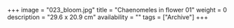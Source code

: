 +++
image = "023_bloom.jpg"
title = "Chaenomeles in flower 01"
weight = 0
description = "29.6 x 20.9 cm"
availability = ""
tags = ["Archive"]
+++
